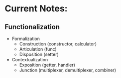 # Current Notes:

## Functionalization
- Formalization
    - Construction (constructor, calculator)
    - Articulation (func)
    - Disposition  (setter)
- Contextualization
    - Exposition   (getter, handler)
    - Junction     (multiplexer, demultiplexer, combiner)
